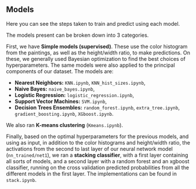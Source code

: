 ## Models

Here you can see the steps taken to train and predict using each model.

The models present can be broken down into 3 categories.

First, we have **Simple models (supervised)**. These use the color histogram from the paintings, as well as the height/width ratio, to make predictions. On these, we generally used Bayesian optimization to find the best choices of hyperparameters. The same models were also applied to the principal components of our dataset. The models are:

- **Nearest Neighbors:** `KNN.ipynb`, `KNN_hist_sizes.ipynb`,
- **Naive Bayes:** `naive_bayes.ipynb`,
- **Logistic Regression:** `logistic_regression.ipynb`,
- **Support Vector Machines:** `SVM.ipynb`,
- **Decision Trees Ensembles:** `random_forest.ipynb`, `extra_tree.ipynb`, `gradient_boosting.ipynb`, `XGboost.ipynb`.

We also ran **K-means clustering** (`Kmeans.ipynb`).

Finally, based on the optimal hyperparameters for the previous models, and using as input, in addition to the color histograms and height/width ratio, the activations from the second to last layer of our neural network model (`nn_trained/net1`), we ran a **stacking classifier**, with a first layer containing all sorts of models, and a second layer with a random forest and an xgboost classifier, running on the cross validation predicted probabilities from all the different models in the first layer. The implementations can be found in `stack.ipynb`.